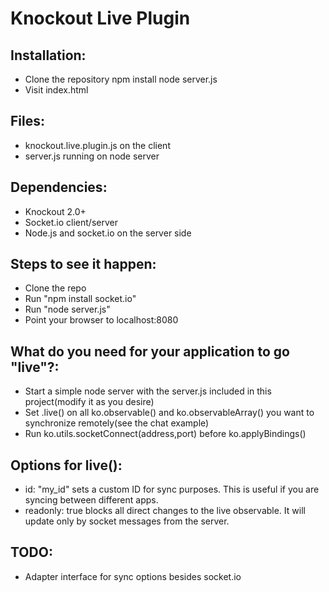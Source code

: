 # Knockout Live Plugin

## Installation:
* Clone the repository
    npm install
    node server.js
* Visit index.html

## Files:
* knockout.live.plugin.js on the client
* server.js running on node server

## Dependencies:
* Knockout 2.0+
* Socket.io client/server
* Node.js and socket.io on the server side

## Steps to see it happen:
* Clone the repo
* Run "npm install socket.io"
* Run "node server.js"
* Point your browser to localhost:8080

## What do you need for your application to go "live"?:
* Start a simple node server with the server.js included in this project(modify it as you desire)
* Set .live() on all ko.observable() and ko.observableArray() you want to synchronize remotely(see the chat example)
* Run ko.utils.socketConnect(address,port) before ko.applyBindings()

## Options for live():
* id: "my_id" sets a custom ID for sync purposes. This is useful if you are syncing between different apps.
* readonly: true blocks all direct changes to the live observable. It will update only by socket messages from the server.

## TODO:
* Adapter interface for sync options besides socket.io

